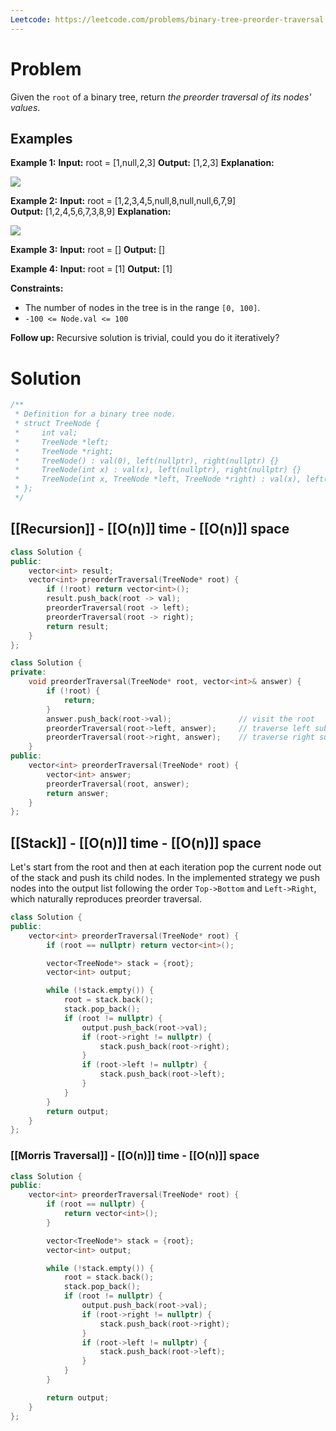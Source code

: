 ```yaml
---
Leetcode: https://leetcode.com/problems/binary-tree-preorder-traversal
---
```

# Problem

Given the `root` of a binary tree, return _the preorder traversal of its nodes' values_.
## Examples

**Example 1:**
**Input:** root = [1,null,2,3]
**Output:** [1,2,3]
**Explanation:**

![](https://assets.leetcode.com/uploads/2024/08/29/screenshot-2024-08-29-202743.png)

**Example 2:**
**Input:** root = [1,2,3,4,5,null,8,null,null,6,7,9]
**Output:** [1,2,4,5,6,7,3,8,9]
**Explanation:**

![](https://assets.leetcode.com/uploads/2024/08/29/tree_2.png)

**Example 3:**
**Input:** root = []
**Output:** []

**Example 4:**
**Input:** root = [1]
**Output:** [1]

**Constraints:**

- The number of nodes in the tree is in the range `[0, 100]`.
- `-100 <= Node.val <= 100`

**Follow up:** Recursive solution is trivial, could you do it iteratively?

# Solution

```cpp
/**
 * Definition for a binary tree node.
 * struct TreeNode {
 *     int val;
 *     TreeNode *left;
 *     TreeNode *right;
 *     TreeNode() : val(0), left(nullptr), right(nullptr) {}
 *     TreeNode(int x) : val(x), left(nullptr), right(nullptr) {}
 *     TreeNode(int x, TreeNode *left, TreeNode *right) : val(x), left(left), right(right) {}
 * };
 */
```
## [[Recursion]] - [[O(n)]] time - [[O(n)]] space

```cpp
class Solution {
public:
    vector<int> result;
    vector<int> preorderTraversal(TreeNode* root) {
	    if (!root) return vector<int>();
        result.push_back(root -> val);
        preorderTraversal(root -> left);
        preorderTraversal(root -> right);
        return result;
    }
};
```

```cpp
class Solution {
private:
    void preorderTraversal(TreeNode* root, vector<int>& answer) {
        if (!root) {
            return;
        }
        answer.push_back(root->val);               // visit the root
        preorderTraversal(root->left, answer);     // traverse left subtree
        preorderTraversal(root->right, answer);    // traverse right subtree
    }
public:
    vector<int> preorderTraversal(TreeNode* root) {
        vector<int> answer;
        preorderTraversal(root, answer);
        return answer;
    }
};
```

## [[Stack]] - [[O(n)]] time - [[O(n)]] space

Let's start from the root and then at each iteration pop the current node out of the stack and push its child nodes. In the implemented strategy we push nodes into the output list following the order `Top->Bottom` and `Left->Right`, which naturally reproduces preorder traversal.

```cpp
class Solution {
public:
    vector<int> preorderTraversal(TreeNode* root) {
        if (root == nullptr) return vector<int>();

        vector<TreeNode*> stack = {root};
        vector<int> output;

        while (!stack.empty()) {
            root = stack.back();
            stack.pop_back();
            if (root != nullptr) {
                output.push_back(root->val);
                if (root->right != nullptr) {
                    stack.push_back(root->right);
                }
                if (root->left != nullptr) {
                    stack.push_back(root->left);
                }
            }
        }
        return output;
    }
};
```
### [[Morris Traversal]] - [[O(n)]] time - [[O(n)]] space

```cpp
class Solution {
public:
    vector<int> preorderTraversal(TreeNode* root) {
        if (root == nullptr) {
            return vector<int>();
        }

        vector<TreeNode*> stack = {root};
        vector<int> output;

        while (!stack.empty()) {
            root = stack.back();
            stack.pop_back();
            if (root != nullptr) {
                output.push_back(root->val);
                if (root->right != nullptr) {
                    stack.push_back(root->right);
                }
                if (root->left != nullptr) {
                    stack.push_back(root->left);
                }
            }
        }

        return output;
    }
};
```
